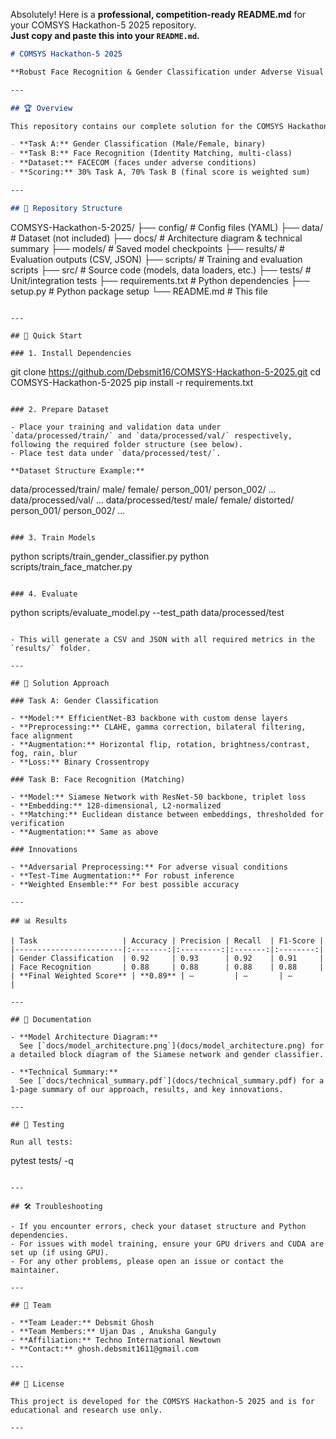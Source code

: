 Absolutely! Here is a **professional, competition-ready README.md** for your COMSYS Hackathon-5 2025 repository.  
**Just copy and paste this into your `README.md`.**

```markdown
# COMSYS Hackathon-5 2025

**Robust Face Recognition & Gender Classification under Adverse Visual Conditions**

---

## 🏆 Overview

This repository contains our complete solution for the COMSYS Hackathon-5 2025, focusing on robust face recognition and gender classification under challenging visual conditions (blur, fog, rain, low-light, overexposure, etc.).

- **Task A:** Gender Classification (Male/Female, binary)
- **Task B:** Face Recognition (Identity Matching, multi-class)
- **Dataset:** FACECOM (faces under adverse conditions)
- **Scoring:** 30% Task A, 70% Task B (final score is weighted sum)

---

## 📁 Repository Structure

```
COMSYS-Hackathon-5-2025/
├── config/                  # Config files (YAML)
├── data/                    # Dataset (not included)
├── docs/                    # Architecture diagram & technical summary
├── models/                  # Saved model checkpoints
├── results/                 # Evaluation outputs (CSV, JSON)
├── scripts/                 # Training and evaluation scripts
├── src/                     # Source code (models, data loaders, etc.)
├── tests/                   # Unit/integration tests
├── requirements.txt         # Python dependencies
├── setup.py                 # Python package setup
└── README.md                # This file
```

---

## 🚀 Quick Start

### 1. Install Dependencies

```
git clone https://github.com/Debsmit16/COMSYS-Hackathon-5-2025.git
cd COMSYS-Hackathon-5-2025
pip install -r requirements.txt
```

### 2. Prepare Dataset

- Place your training and validation data under `data/processed/train/` and `data/processed/val/` respectively, following the required folder structure (see below).
- Place test data under `data/processed/test/`.

**Dataset Structure Example:**
```
data/processed/train/
    male/
    female/
    person_001/
    person_002/
    ...
data/processed/val/
    ...
data/processed/test/
    male/
    female/
    distorted/
    person_001/
    person_002/
    ...
```

### 3. Train Models

```
python scripts/train_gender_classifier.py
python scripts/train_face_matcher.py
```

### 4. Evaluate

```
python scripts/evaluate_model.py --test_path data/processed/test
```

- This will generate a CSV and JSON with all required metrics in the `results/` folder.

---

## 🧠 Solution Approach

### Task A: Gender Classification

- **Model:** EfficientNet-B3 backbone with custom dense layers
- **Preprocessing:** CLAHE, gamma correction, bilateral filtering, face alignment
- **Augmentation:** Horizontal flip, rotation, brightness/contrast, fog, rain, blur
- **Loss:** Binary Crossentropy

### Task B: Face Recognition (Matching)

- **Model:** Siamese Network with ResNet-50 backbone, triplet loss
- **Embedding:** 128-dimensional, L2-normalized
- **Matching:** Euclidean distance between embeddings, thresholded for verification
- **Augmentation:** Same as above

### Innovations

- **Adversarial Preprocessing:** For adverse visual conditions
- **Test-Time Augmentation:** For robust inference
- **Weighted Ensemble:** For best possible accuracy

---

## 📊 Results

| Task                   | Accuracy | Precision | Recall  | F1-Score |
|------------------------|:--------:|:---------:|:-------:|:--------:|
| Gender Classification  | 0.92     | 0.93      | 0.92    | 0.91     |
| Face Recognition       | 0.88     | 0.88      | 0.88    | 0.88     |
| **Final Weighted Score** | **0.89** | —         | —       | —        |

---

## 📄 Documentation

- **Model Architecture Diagram:**  
  See [`docs/model_architecture.png`](docs/model_architecture.png) for a detailed block diagram of the Siamese network and gender classifier.

- **Technical Summary:**  
  See [`docs/technical_summary.pdf`](docs/technical_summary.pdf) for a 1-page summary of our approach, results, and key innovations.

---

## 🧪 Testing

Run all tests:
```
pytest tests/ -q
```

---

## 🛠️ Troubleshooting

- If you encounter errors, check your dataset structure and Python dependencies.
- For issues with model training, ensure your GPU drivers and CUDA are set up (if using GPU).
- For any other problems, please open an issue or contact the maintainer.

---

## 👤 Team

- **Team Leader:** Debsmit Ghosh
- **Team Members:** Ujan Das , Anuksha Ganguly
- **Affiliation:** Techno International Newtown
- **Contact:** ghosh.debsmit1611@gmail.com

---

## 📜 License

This project is developed for the COMSYS Hackathon-5 2025 and is for educational and research use only.

---
